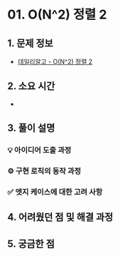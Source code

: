 # 01. O(N^2) 정렬 2

## 1. 문제 정보
- [데일리알고 - O(N^2) 정렬 2](https://dailyalgo.kr/ko/problems/173)

## 2. 소요 시간
- 

## 3. 풀이 설명
### 💡 아이디어 도출 과정

### ⚙️ 구현 로직의 동작 과정

### ✅ 엣지 케이스에 대한 고려 사항

## 4. 어려웠던 점 및 해결 과정

## 5. 궁금한 점

